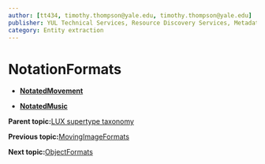 ```yaml
---
author: [tt434, timothy.thompson@yale.edu, timothy.thompson@yale.edu]
publisher: YUL Technical Services, Resource Discovery Services, Metadata Services Unit
category: Entity extraction
---
```


# NotationFormats

-   **[NotatedMovement](../../concepts/supertypes/notatedmovement.md)**  

-   **[NotatedMusic](../../concepts/supertypes/notatedmusic.md)**  


**Parent topic:**[LUX supertype taxonomy](../../concepts/supertypes/supertypes.md)

**Previous topic:**[MovingImageFormats](../../concepts/supertypes/movingimageformats.md)

**Next topic:**[ObjectFormats](../../concepts/supertypes/objectformats.md)

